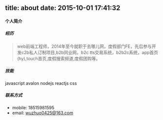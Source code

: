 title: about
date: 2015-10-01 17:41:32
---
#### 个人简介

##### 经历
>web前端工程师，2014年至今就职于去哪儿网，度假部门FE，先后参与开发c2b私人订制项目,b2b同业网，b2c tts交易系统，b2b2c系统，app首页(hy),touch首页,度假搜索频道,度假团购等。

##### 技能
javascript avalon nodejs reactjs css

##### 联系方式
* mobile: 18515981595
* email: wuzhuo0425@163.com